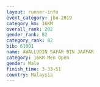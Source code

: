 ```yaml
---
layout: runner-info 
event_category: jbu-2019 
category_km: 16KM  
overall_rank: 202
gender_rank: 82
category_rank: 82
bib: 61001
name: AWALLUDIN SAFAR BIN JAAFAR
category: 16KM Men Open
gender: Male
finish_time: 3-33-51
country: Malaysia
---
```

